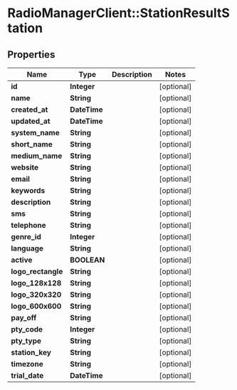 # RadioManagerClient::StationResultStation

## Properties
Name | Type | Description | Notes
------------ | ------------- | ------------- | -------------
**id** | **Integer** |  | [optional] 
**name** | **String** |  | [optional] 
**created_at** | **DateTime** |  | [optional] 
**updated_at** | **DateTime** |  | [optional] 
**system_name** | **String** |  | [optional] 
**short_name** | **String** |  | [optional] 
**medium_name** | **String** |  | [optional] 
**website** | **String** |  | [optional] 
**email** | **String** |  | [optional] 
**keywords** | **String** |  | [optional] 
**description** | **String** |  | [optional] 
**sms** | **String** |  | [optional] 
**telephone** | **String** |  | [optional] 
**genre_id** | **Integer** |  | [optional] 
**language** | **String** |  | [optional] 
**active** | **BOOLEAN** |  | [optional] 
**logo_rectangle** | **String** |  | [optional] 
**logo_128x128** | **String** |  | [optional] 
**logo_320x320** | **String** |  | [optional] 
**logo_600x600** | **String** |  | [optional] 
**pay_off** | **String** |  | [optional] 
**pty_code** | **Integer** |  | [optional] 
**pty_type** | **String** |  | [optional] 
**station_key** | **String** |  | [optional] 
**timezone** | **String** |  | [optional] 
**trial_date** | **DateTime** |  | [optional] 


